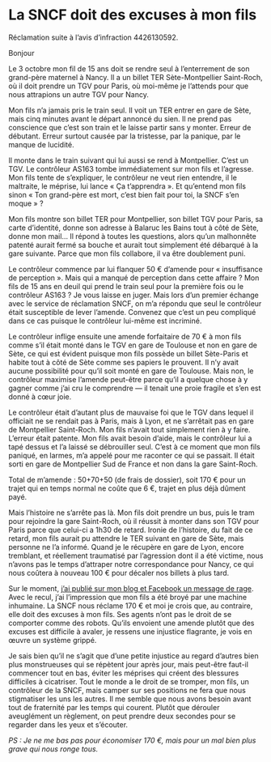 # La SNCF doit des excuses à mon fils

Réclamation suite à l’avis d’infraction 4426130592.

Bonjour

Le 3 octobre mon fil de 15 ans doit se rendre seul à l’enterrement de son grand-père maternel à Nancy. Il a un billet TER Sète-Montpellier Saint-Roch, où il doit prendre un TGV pour Paris, où moi-même je l’attends pour que nous attrapions un autre TGV pour Nancy.

Mon fils n’a jamais pris le train seul. Il voit un TER entrer en gare de Sète, mais cinq minutes avant le départ annoncé du sien. Il ne prend pas conscience que c’est son train et le laisse partir sans y monter. Erreur de débutant. Erreur surtout causée par la tristesse, par la panique, par le manque de lucidité.

Il monte dans le train suivant qui lui aussi se rend à Montpellier. C’est un TGV. Le contrôleur AS163 tombe immédiatement sur mon fils et l’agresse. Mon fils tente de s’expliquer, le contrôleur ne veut rien entendre, il le maltraite, le méprise, lui lance « Ça t’apprendra ». Et qu’entend mon fils sinon « Ton grand-père est mort, c’est bien fait pour toi, la SNCF s’en moque » ?

Mon fils montre son billet TER pour Montpellier, son billet TGV pour Paris, sa carte d’identité, donne son adresse à Balaruc les Bains tout à côté de Sète, donne mon mail… Il répond à toutes les questions, alors qu’un malhonnête patenté aurait fermé sa bouche et aurait tout simplement été débarqué à la gare suivante. Parce que mon fils collabore, il va être doublement puni.

Le contrôleur commence par lui flanquer 50 € d’amende pour « insuffisance de perception ». Mais qui a manqué de perception dans cette affaire ? Mon fils de 15 ans en deuil qui prend le train seul pour la première fois ou le contrôleur AS163 ? Je vous laisse en juger. Mais lors d’un premier échange avec le service de réclamation SNCF, on m’a répondu que seul le contrôleur était susceptible de lever l’amende. Convenez que c’est un peu compliqué dans ce cas puisque le contrôleur lui-même est incriminé.

Le contrôleur inflige ensuite une amende forfaitaire de 70 € à mon fils comme s’il était monté dans le TGV en gare de Toulouse et non en gare de Sète, ce qui est évident puisque mon fils possède un billet Sète-Paris et habite tout à côté de Sète comme ses papiers le prouvent. Il n’y avait aucune possibilité pour qu’il soit monté en gare de Toulouse. Mais non, le contrôleur maximise l’amende peut-être parce qu’il a quelque chose à y gagner comme j’ai cru le comprendre — il tenait une proie fragile et s’en est donné à cœur joie.

Le contrôleur était d’autant plus de mauvaise foi que le TGV dans lequel il officiait ne se rendait pas à Paris, mais à Lyon, et ne s’arrêtait pas en gare de Montpellier Saint-Roch. Mon fils n’avait tout simplement rien à y faire. L’erreur était patente. Mon fils avait besoin d’aide, mais le contrôleur lui a tapé dessus et l’a laissé se débrouiller seul. C’est à ce moment que mon fils paniqué, en larmes, m’a appelé pour me raconter ce qui se passait. Il était sorti en gare de Montpellier Sud de France et non dans la gare Saint-Roch.

Total de m’amende : 50+70+50 (de frais de dossier), soit 170 € pour un trajet qui en temps normal ne coûte que 6 €, trajet en plus déjà dûment payé.

Mais l’histoire ne s’arrête pas là. Mon fils doit prendre un bus, puis le tram pour rejoindre la gare Saint-Roch, où il réussit à monter dans son TGV pour Paris parce que celui-ci a 1h30 de retard. Ironie de l’histoire, du fait de ce retard, mon fils aurait pu attendre le TER suivant en gare de Sète, mais personne ne l’a informé. Quand je le récupère en gare de Lyon, encore tremblant, et réellement traumatisé par l’agression dont il a été victime, nous n’avons pas le temps d’attraper notre correspondance pour Nancy, ce qui nous coûtera à nouveau 100 € pour décaler nos billets à plus tard.

Sur le moment, [j’ai publié sur mon blog et Facebook un message de rage](https://tcrouzet.com/2022/10/03/les-inhumains-agents-de-la-sncf/). Avec le recul, j’ai l’impression que mon fils a été broyé par une machine inhumaine. La SNCF nous réclame 170 € et moi je crois que, au contraire, elle doit des excuses à mon fils. Ses agents n’ont pas le droit de se comporter comme des robots. Qu’ils envoient une amende plutôt que des excuses est difficile à avaler, je ressens une injustice flagrante, je vois en œuvre un système grippé.

Je sais bien qu’il ne s’agit que d’une petite injustice au regard d’autres bien plus monstrueuses qui se répètent jour après jour, mais peut-être faut-il commencer tout en bas, éviter les méprises qui créent des blessures difficiles à cicatriser. Tout le monde a le droit de se tromper, mon fils, un contrôleur de la SNCF, mais camper sur ses positions ne fera que nous stigmatiser les uns les autres. Il me semble que nous avons besoin avant tout de fraternité par les temps qui courent. Plutôt que dérouler aveuglément un règlement, on peut prendre deux secondes pour se regarder dans les yeux et s’écouter.

*PS : Je ne me bas pas pour économiser 170 €, mais pour un mal bien plus grave qui nous ronge tous.*